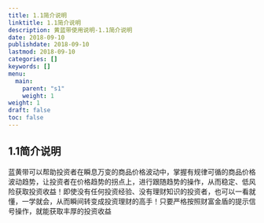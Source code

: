 ```yaml
---
title: 1.1简介说明
linktitle: 1.1简介说明
description: 黄蓝带使用说明-1.1简介说明
date: 2018-09-10
publishdate: 2018-09-10
lastmod: 2018-09-10
categories: []
keywords: []
menu:
  main:
    parent: "s1"
    weight: 1
weight: 1
draft: false
toc: false
---
```


## 1.1简介说明

蓝黄带可以帮助投资者在瞬息万变的商品价格波动中，掌握有规律可循的商品价格波动趋势，让投资者在价格趋势的拐点上，进行跟随趋势的操作，从而稳定、低风险获取投资收益！即使没有任何投资经验、没有理财知识的投资者，也可以一看就懂，一学就会，从而瞬间转变成投资理财的高手！只要严格按照财富金盾的提示信号操作，就能获取丰厚的投资收益

